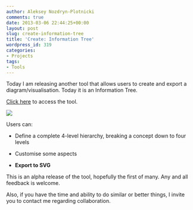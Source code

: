 ```yaml
---
author: Aleksey Nozdryn-Plotnicki
comments: true
date: 2013-03-06 22:44:25+00:00
layout: post
slug: create-information-tree
title: 'Create: Information Tree'
wordpress_id: 319
categories:
- Projects
tags:
- Tools
---
```


Today I am releasing another tool that allows users to create and export a diagram/visualisation. Today it is an Information Tree.  

[Click here](http://alekseynp.com/portfolio/create-visualisations/reingold-Tilford_Tree4/Reingold_Tilford_Tree.html) to access the tool.

  

[![](http://alekseynp.com/portfolio/images/node_tree_blog.png)](http://alekseynp.com/portfolio/create-visualisations/reingold-Tilford_Tree4/Reingold_Tilford_Tree.html)  




Users can:



  
  * Define a complete 4-level hierarchy, breaking a concept down to four levels

  
  * Customise some aspects

  
  * **Export to SVG**







This is an alpha release of the tool, hopefully the first of many. Any and all feedback is welcome.





Also, if you have the time and ability to do similar or better things, I invite you to contact me regarding collaboration.






